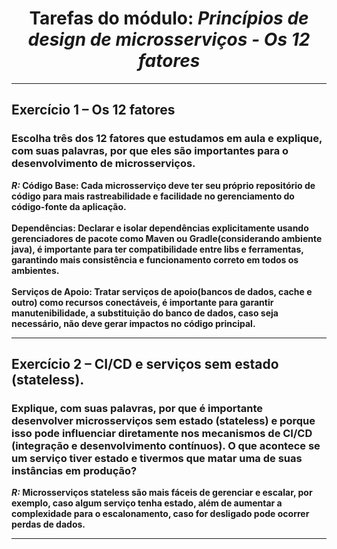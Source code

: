 <div align="center">

# Tarefas do módulo: <i>Princípios de design de microsserviços - Os 12 fatores</i>

</div>
<hr>

## Exercício 1 – Os 12 fatores

### Escolha três dos 12 fatores que estudamos em aula e explique, com suas palavras, por que eles são importantes para o desenvolvimento de microsserviços.

<b><i>R:</i> Código Base: Cada microsserviço deve ter seu próprio repositório de código para mais rastreabilidade e facilidade no gerenciamento do código-fonte da aplicação.<br><br>
Dependências: Declarar e isolar dependências explicitamente usando gerenciadores de pacote como Maven ou Gradle(considerando ambiente java), é importante para ter compatibilidade entre libs e ferramentas, garantindo mais consistência e funcionamento correto em todos os ambientes.<br><br>
Serviços de Apoio: Tratar serviços de apoio(bancos de dados, cache e outro) como recursos conectáveis, é importante para garantir manutenibilidade, a substituição do banco de dados, caso seja necessário, não deve gerar impactos no código principal.
</b>
<br>
<hr>

## Exercício 2 – CI/CD e serviços sem estado (stateless).

### Explique, com suas palavras, por que é importante desenvolver microsserviços sem estado (stateless) e porque isso pode influenciar diretamente nos mecanismos de CI/CD (integração e desenvolvimento contínuos). O que acontece se um serviço tiver estado e tivermos que matar uma de suas instâncias em produção?

<b><i>R:</i> Microsserviços stateless são mais fáceis de gerenciar e escalar, por exemplo, caso algum serviço tenha estado, além de aumentar a complexidade para o escalonamento, caso for desligado pode ocorrer perdas de dados.</b>
<br>
<hr>